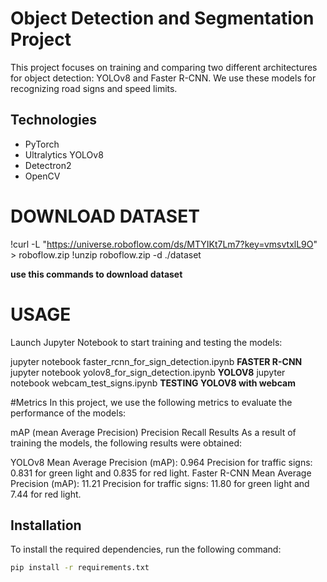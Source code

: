 # Object Detection and Segmentation Project

This project focuses on training and comparing two different architectures for object detection: YOLOv8 and Faster R-CNN. We use these models for recognizing road signs and speed limits.

## Technologies

- PyTorch
- Ultralytics YOLOv8
- Detectron2
- OpenCV



# DOWNLOAD DATASET

!curl -L "https://universe.roboflow.com/ds/MTYIKt7Lm7?key=vmsvtxlL9O" > roboflow.zip
!unzip roboflow.zip -d ./dataset

**use this commands to download dataset**


# USAGE

Launch Jupyter Notebook to start training and testing the models:

jupyter notebook faster_rcnn_for_sign_detection.ipynb **FASTER R-CNN**
jupyter notebook yolov8_for_sign_detection.ipynb **YOLOV8**
jupyter notebook webcam_test_signs.ipynb **TESTING YOLOV8 with webcam**

#Metrics
In this project, we use the following metrics to evaluate the performance of the models:

mAP (mean Average Precision)
Precision
Recall
Results
As a result of training the models, the following results were obtained:

YOLOv8
Mean Average Precision (mAP): 0.964
Precision for traffic signs: 0.831 for green light and 0.835 for red light.
Faster R-CNN
Mean Average Precision (mAP): 11.21
Precision for traffic signs: 11.80 for green light and 7.44 for red light.



## Installation

To install the required dependencies, run the following command:

```bash
pip install -r requirements.txt
